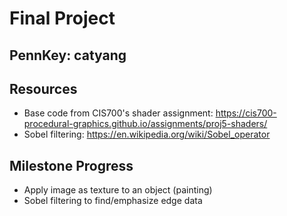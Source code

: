 # Final Project
## PennKey: catyang

## Resources
- Base code from CIS700's shader assignment: https://cis700-procedural-graphics.github.io/assignments/proj5-shaders/
- Sobel filtering: https://en.wikipedia.org/wiki/Sobel_operator

## Milestone Progress
- Apply image as texture to an object (painting)
- Sobel filtering to find/emphasize edge data
